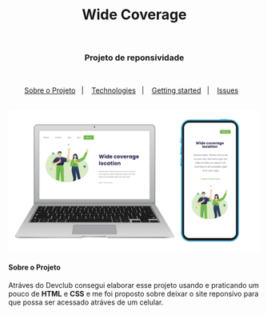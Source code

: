 <h1 align="center"> Wide Coverage </h1>
<br>
<h3 align="center"><b>Projeto de reponsividade</b></h3>
<br>
<p align="center">
  <a href="#Sobre">Sobre o Projeto</a>&nbsp;&nbsp;&nbsp;|&nbsp;&nbsp;&nbsp;
  <a href="#computer-technologies">Technologies</a>&nbsp;&nbsp;&nbsp;|&nbsp;&nbsp;&nbsp;
  <a href="#construction_worker-installation">Getting started</a>&nbsp;&nbsp;&nbsp;|&nbsp;&nbsp;&nbsp;
  <a href="#bug-issues">Issues</a>&nbsp;&nbsp;&nbsp;
</p>
<br>
<img src="https://github.com/PedroPontes07/WIDE-COVERAGE/blob/main/ASSETs/print-telas.png?raw=true" />
<br>
<h4 id="#Sobre">Sobre o Projeto</h4>
Atráves do <a>Devclub</a> consegui elaborar esse projeto usando e praticando um pouco de <b>HTML</b> e <b>CSS</b> e me foi proposto sobre deixar o site reponsivo para que possa ser acessado atráves de um celular. 
<br>
